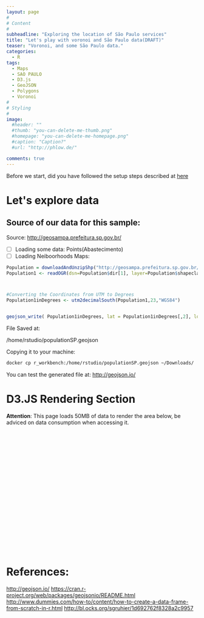 ```yaml
---
layout: page
#
# Content
#
subheadline: "Exploring the location of São Paulo services"
title: "Let's play with voronoi and São Paulo data(DRAFT)"
teaser: "Voronoi, and some São Paulo data."
categories:
  - R
tags:
  - Maps
  - SAO PAULO
  - D3.js
  - GeoJSON
  - Polygons
  - Voronoi
#
# Styling
#
image:
  #header: ""
  #thumb: "you-can-delete-me-thumb.png"
  #homepage: "you-can-delete-me-homepage.png"
  #caption: "Caption?"
  #url: "http://phlow.de/"

comments: true
---
```


Before we start, did you have followed the setup steps described at [here]({{site.url}}/RStudioSetup)

# Let's explore data

## Source of our data for this sample:

Source: http://geosampa.prefeitura.sp.gov.br/


- [ ] Loading some data: Points(Abastecimento)
- [ ] Loading Neiboorhoods Maps:

```R
Population = downloadAndUnzipShp("http://geosampa.prefeitura.sp.gov.br/PaginasPublicas/downloadArquivoOL.aspx?orig=DownloadCamadas&arq=02_Popula%E7%E3o%5C%5CDensidade%20Demogr%E1fica%5C%5CShapefile%5C%5CSAD69_SHP_densidade_demografica_2010&arqTipo=Shapefile")
Population1 <- readOGR(dsn=Population$dir[1], layer=Population$shapeclass[1])



#Converting the Coordinates from UTM to Degrees
Population1inDegrees <- utm2decimalSouth(Population1,23,"WGS84")


geojson_write( Population1inDegrees, lat = Population1inDegrees[,2], lon = Population1inDegrees[,1],file = "/home/rstudio/populationSP")

```



File Saved at:

/home/rstudio/populationSP.geojson

Copying it to your machine:

```bash
docker cp r_workbench:/home/rstudio/populationSP.geojson ~/Downloads/
```

You can test the generated file at: http://geojson.io/


# D3.JS Rendering Section

**Attention**: This page loads 50MB of data to render the area below, be adviced on data consumption when accessing it.

<meta charset="utf-8">
<style>

.land {
  fill: #ddd;
}

.state-borders {
  fill: none;
  stroke: #fff;
}

.airport-arc {
  fill: none;
}

.airport:hover .airport-arc {
  stroke: #f00;
}

.airport-cell {
  fill: none;
  stroke: #000;
  stroke-opacity: 0.1;
  pointer-events: all;
}

</style>
<svg width="960" height="600"></svg>
<script src="https://d3js.org/d3.v4.min.js"></script>
<script src="https://d3js.org/topojson.v1.min.js"></script>
<script>

var svg = d3.select("svg"),
    width = +svg.attr("width"),
    height = +svg.attr("height");

var projection = d3.geoAlbers()
    .translate([width / 2, height / 2])
    .scale(1280);

var radius = d3.scaleSqrt()
    .domain([0, 100])
    .range([0, 14]);

var path = d3.geoPath()
    .projection(projection)
    .pointRadius(2.5);

var voronoi = d3.voronoi()
    .extent([[-1, -1], [width + 1, height + 1]]);

d3.queue()
    .defer(d3.json, "http://bl.ocks.org/mbostock/raw/4090846/us.json")
    .defer(d3.csv, "http://bl.ocks.org/mbostock/raw/7608400/e5974d9bba45bc9ab272d98dd7427567aafd55bc/airports.csv", typeAirport)
    .defer(d3.csv, "http://bl.ocks.org/mbostock/raw/7608400/e5974d9bba45bc9ab272d98dd7427567aafd55bc/flights.csv", typeFlight)
    .await(ready);

function ready(error, us, airports, flights) {
  if (error) throw error;

  var airportByIata = d3.map(airports, function(d) { return d.iata; });

  flights.forEach(function(flight) {
    var source = airportByIata.get(flight.origin),
        target = airportByIata.get(flight.destination);
    source.arcs.coordinates.push([source, target]);
    target.arcs.coordinates.push([target, source]);
  });

  airports = airports
      .filter(function(d) { return d.arcs.coordinates.length; });

  svg.append("path")
      .datum(topojson.feature(us, us.objects.land))
      .attr("class", "land")
      .attr("d", path);

  svg.append("path")
      .datum(topojson.mesh(us, us.objects.states, function(a, b) { return a !== b; }))
      .attr("class", "state-borders")
      .attr("d", path);

  svg.append("path")
      .datum({type: "MultiPoint", coordinates: airports})
      .attr("class", "airport-dots")
      .attr("d", path);

  var airport = svg.selectAll(".airport")
    .data(airports)
    .enter().append("g")
      .attr("class", "airport");

  airport.append("title")
      .text(function(d) { return d.iata + "\n" + d.arcs.coordinates.length + " flights"; });

  airport.append("path")
      .attr("class", "airport-arc")
      .attr("d", function(d) { return path(d.arcs); });

  airport.append("path")
      .data(voronoi.polygons(airports.map(projection)))
      .attr("class", "airport-cell")
      .attr("d", function(d) { return d ? "M" + d.join("L") + "Z" : null; });
}

function typeAirport(d) {
  d[0] = +d.longitude;
  d[1] = +d.latitude;
  d.arcs = {type: "MultiLineString", coordinates: []};
  return d;
}

function typeFlight(d) {
  d.count = +d.count;
  return d;
}

</script>

# References:
http://geojson.io/
https://cran.r-project.org/web/packages/geojsonio/README.html
http://www.dummies.com/how-to/content/how-to-create-a-data-frame-from-scratch-in-r.html
http://bl.ocks.org/sgruhier/1d692762f8328a2c9957
